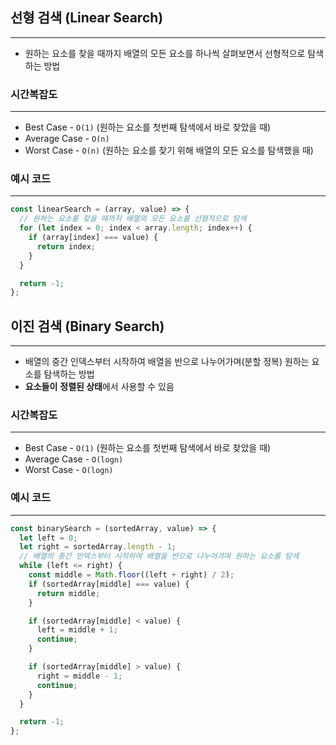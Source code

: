 ## 선형 검색 (Linear Search)

---

- 원하는 요소를 찾을 때까지 배열의 모든 요소를 하나씩 살펴보면서 선형적으로 탐색하는 방법

### 시간복잡도

---

- Best Case - `O(1)` (원하는 요소를 첫번째 탐색에서 바로 찾았을 때)
- Average Case - `O(n)`
- Worst Case - `O(n)` (원하는 요소를 찾기 위해 배열의 모든 요소를 탐색했을 때)

### 예시 코드

---

```jsx
const linearSearch = (array, value) => {
  // 원하는 요소를 찾을 때까지 배열의 모든 요소를 선형적으로 탐색
  for (let index = 0; index < array.length; index++) {
    if (array[index] === value) {
      return index;
    }
  }

  return -1;
};
```

## 이진 검색 (Binary Search)

---

- 배열의 중간 인덱스부터 시작하여 배열을 반으로 나누어가며(분할 정복) 원하는 요소를 탐색하는 방법
- **요소들이** **정렬된 상태**에서 사용할 수 있음

### 시간복잡도

---

- Best Case - `O(1)` (원하는 요소를 첫번째 탐색에서 바로 찾았을 때)
- Average Case - `O(logn)`
- Worst Case - `O(logn)`

### 예시 코드

---

```jsx
const binarySearch = (sortedArray, value) => {
  let left = 0;
  let right = sortedArray.length - 1;
  // 배열의 중간 인덱스부터 시작하여 배열을 반으로 나누어가며 원하는 요소를 탐색
  while (left <= right) {
    const middle = Math.floor((left + right) / 2);
    if (sortedArray[middle] === value) {
      return middle;
    }

    if (sortedArray[middle] < value) {
      left = middle + 1;
      continue;
    }

    if (sortedArray[middle] > value) {
      right = middle - 1;
      continue;
    }
  }

  return -1;
};
```
